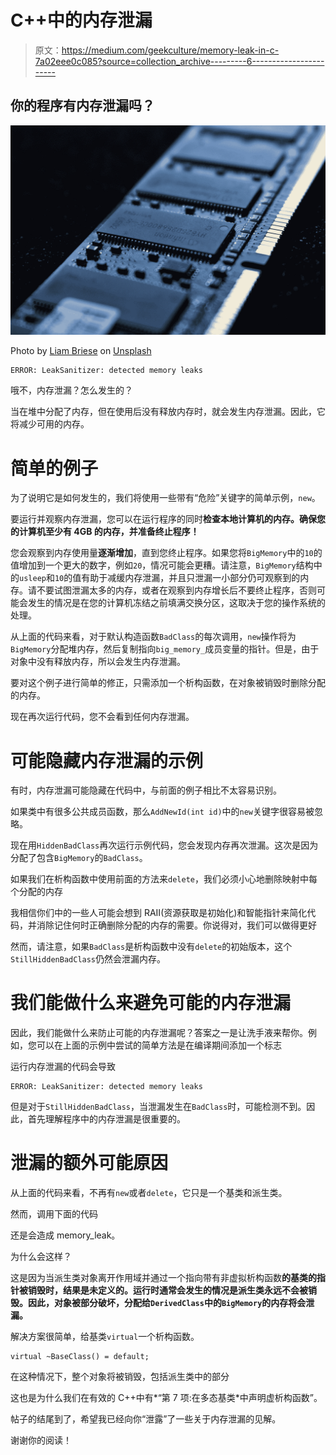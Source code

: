 # C++中的内存泄漏

> 原文：<https://medium.com/geekculture/memory-leak-in-c-7a02eee0c085?source=collection_archive---------6----------------------->

## 你的程序有内存泄漏吗？

![](img/82a0d735fcffd5b7d3478b42295c1ebe.png)

Photo by [Liam Briese](https://unsplash.com/@liam_1?utm_source=medium&utm_medium=referral) on [Unsplash](https://unsplash.com?utm_source=medium&utm_medium=referral)

```
ERROR: LeakSanitizer: detected memory leaks
```

哦不，内存泄漏？怎么发生的？

当在堆中分配了内存，但在使用后没有释放内存时，就会发生内存泄漏。因此，它将减少可用的内存。

# 简单的例子

为了说明它是如何发生的，我们将使用一些带有“危险”关键字的简单示例，`new`。

要运行并观察内存泄漏，您可以在运行程序的同时**检查本地计算机的内存。确保您的计算机至少有 4GB 的内存，并准备终止程序！**

您会观察到内存使用量**逐渐增加**，直到您终止程序。如果您将`BigMemory`中的`10`的值增加到一个更大的数字，例如`20`，情况可能会更糟。请注意，`BigMemory`结构中的`usleep`和`10`的值有助于减缓内存泄漏，并且只泄漏一小部分仍可观察到的内存。请不要试图泄漏太多的内存，或者在观察到内存增长后不要终止程序，否则可能会发生的情况是在您的计算机冻结之前填满交换分区，这取决于您的操作系统的处理。

从上面的代码来看，对于默认构造函数`BadClass`的每次调用，`new`操作将为`BigMemory`分配堆内存，然后复制指向`big_memory_`成员变量的指针。但是，由于对象中没有释放内存，所以会发生内存泄漏。

要对这个例子进行简单的修正，只需添加一个析构函数，在对象被销毁时删除分配的内存。

现在再次运行代码，您不会看到任何内存泄漏。

# 可能隐藏内存泄漏的示例

有时，内存泄漏可能隐藏在代码中，与前面的例子相比不太容易识别。

如果类中有很多公共成员函数，那么`AddNewId(int id)`中的`new`关键字很容易被忽略。

现在用`HiddenBadClass`再次运行示例代码，您会发现内存再次泄漏。这次是因为分配了包含`BigMemory`的`BadClass`。

如果我们在析构函数中使用前面的方法来`delete`，我们必须小心地删除映射中每个分配的内存

我相信你们中的一些人可能会想到 RAII(资源获取是初始化)和智能指针来简化代码，并消除记住何时正确删除分配的内存的需要。你说得对，我们可以做得更好

然而，请注意，如果`BadClass`是析构函数中没有`delete`的初始版本，这个`StillHiddenBadClass`仍然会泄漏内存。

# 我们能做什么来避免可能的内存泄漏

因此，我们能做什么来防止可能的内存泄漏呢？答案之一是让洗手液来帮你。例如，您可以在上面的示例中尝试的简单方法是在编译期间添加一个标志

运行内存泄漏的代码会导致

```
ERROR: LeakSanitizer: detected memory leaks
```

但是对于`StillHiddenBadClass`，当泄漏发生在`BadClass`时，可能检测不到。因此，首先理解程序中的内存泄漏是很重要的。

# 泄漏的额外可能原因

从上面的代码来看，不再有`new`或者`delete`，它只是一个基类和派生类。

然而，调用下面的代码

还是会造成 memory_leak。

为什么会这样？

这是因为当派生类对象离开作用域并通过一个指向带有非虚拟析构函数**的基类的指针被销毁时，结果是未定义的。运行时通常会发生的情况是派生类永远不会被销毁。因此，对象被部分破坏，分配给`DerivedClass`中的`BigMemory`的内存将会泄漏。**

解决方案很简单，给基类`virtual`一个析构函数。

```
virtual ~BaseClass() = default;
```

在这种情况下，整个对象将被销毁，包括派生类中的部分

这也是为什么我们在有效的 C++中有*“第 7 项:在多态基类*中声明虚析构函数”。

帖子的结尾到了，希望我已经向你“泄露”了一些关于内存泄漏的见解。

谢谢你的阅读！